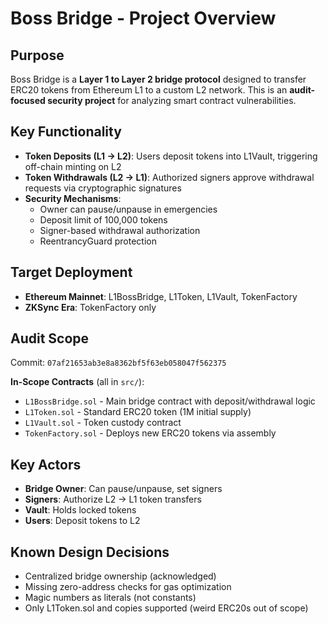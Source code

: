 # Boss Bridge - Project Overview

## Purpose
Boss Bridge is a **Layer 1 to Layer 2 bridge protocol** designed to transfer ERC20 tokens from Ethereum L1 to a custom L2 network. This is an **audit-focused security project** for analyzing smart contract vulnerabilities.

## Key Functionality
- **Token Deposits (L1 → L2)**: Users deposit tokens into L1Vault, triggering off-chain minting on L2
- **Token Withdrawals (L2 → L1)**: Authorized signers approve withdrawal requests via cryptographic signatures
- **Security Mechanisms**:
  - Owner can pause/unpause in emergencies
  - Deposit limit of 100,000 tokens
  - Signer-based withdrawal authorization
  - ReentrancyGuard protection

## Target Deployment
- **Ethereum Mainnet**: L1BossBridge, L1Token, L1Vault, TokenFactory
- **ZKSync Era**: TokenFactory only

## Audit Scope
Commit: `07af21653ab3e8a8362bf5f63eb058047f562375`

**In-Scope Contracts** (all in `src/`):
- `L1BossBridge.sol` - Main bridge contract with deposit/withdrawal logic
- `L1Token.sol` - Standard ERC20 token (1M initial supply)
- `L1Vault.sol` - Token custody contract
- `TokenFactory.sol` - Deploys new ERC20 tokens via assembly

## Key Actors
- **Bridge Owner**: Can pause/unpause, set signers
- **Signers**: Authorize L2 → L1 token transfers
- **Vault**: Holds locked tokens
- **Users**: Deposit tokens to L2

## Known Design Decisions
- Centralized bridge ownership (acknowledged)
- Missing zero-address checks for gas optimization
- Magic numbers as literals (not constants)
- Only L1Token.sol and copies supported (weird ERC20s out of scope)
